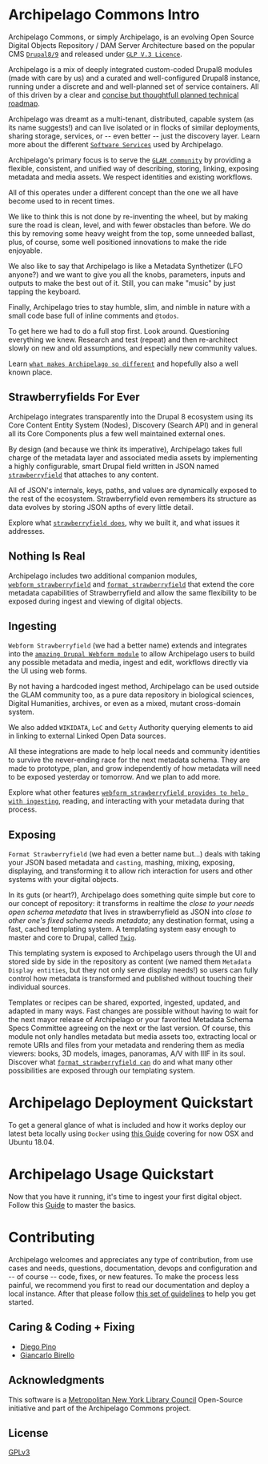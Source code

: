 # Archipelago Commons Intro

Archipelago Commons, or simply Archipelago, is an evolving Open Source Digital Objects Repository / DAM Server Architecture based
on the popular CMS [`Drupal8/9`](https://www.drupal.org) and released under [`GLP V.3 Licence`](https://www.gnu.org/licenses/gpl-3.0.txt). 

Archipelago is a mix of deeply integrated custom-coded Drupal8 modules (made with care by us) and a curated and well-configured Drupal8 instance, running under a discrete and and well-planned set of service containers. 
All of this driven by a clear and [concise but thoughtfull planned technical roadmap](https://github.com/esmero/archipelago-deployment/issues/5). 

Archipelago was dreamt as a multi-tenant, distributed, capable system (as its name suggests!) and can live isolated or in flocks of similar deployments, sharing storage, services, or -- even better -- just the discovery layer. Learn more about the different [`Software Services`](devops.md) used by Archipelago.

Archipelago's primary focus is to serve the [`GLAM community`](https://en.wikipedia.org/wiki/GLAM_(industry_sector)) by providing a flexible, consistent, and unified way of describing, storing, linking, exposing metadata and media assets. We respect identities and existing workflows.

All of this operates under a  different concept than the one we all have become used to in recent times. 

We like to think this is not done by re-inventing the wheel, but by making sure the road is clean, level, and with fewer obstacles
than before. We do this by removing some heavy weight from the top, some unneeded ballast, plus, of course, some well positioned innovations to make the ride enjoyable. 

We also like to say that Archipelago is like a Metadata Synthetizer (LFO anyone?) and we want to give you all the knobs, parameters, inputs and outputs to make the best out of it. Still, you can make "music" by just tapping the keyboard. 

Finally, Archipelago tries to stay humble, slim, and nimble in nature with a small code base full of inline comments and `@todos`. 

To get here we had to do a full stop first. Look around. Questioning everything we knew. Research and test (repeat) and then re-architect slowly on new and old assumptions, and especially new community values. 

Learn [`what makes Archipelago so different`](docs/ourtake.md) and hopefully also a well known place.


## Strawberryfields For Ever

Archipelago integrates transparently into the Drupal 8 ecosystem using its Core Content Entity System (Nodes), Discovery (Search API) and in general all its Core Components plus a few well maintained external ones. 

By design (and because we think its imperative), Archipelago takes full charge of the metadata layer and associated media assets by implementing a highly configurable, smart Drupal field written in JSON named [`strawberryfield`](https://github.com/esmero/strawberryfield/tree/8.x-1.0-beta1) that attaches to any content. 

All of JSON's internals, keys, paths, and values are dynamically exposed to the rest of the ecosystem. Strawberryfield even remembers its structure as data evolves by storing JSON apths of every little detail. 

Explore what [`strawberryfield does`](docs/strawberryfield.md), why we built it, and what issues it addresses.

## Nothing Is Real

Archipelago includes two additional companion modules, [`webform_strawberryfield`](https://github.com/esmero/webform_strawberryfield/tree/8.x-1.0-beta1) and [`format_strawberryfield`](https://github.com/esmero/webform_strawberryfield/tree/8.x-1.0-beta1) that
extend the core metadata capabilities of Strawberryfield and allow the same flexibility to be exposed during ingest and viewing of digital objects.

## Ingesting

`Webform Strawberryfield` (we had a better name) extends and integrates into the [`amazing Drupal Webform module`](https://www.drupal.org/project/webform) to allow Archipelago users to build any possible metadata and media, ingest and edit, workflows directly via the UI using web forms. 

By not having a hardcoded ingest method, Archipelago can be used outside the GLAM community too, as a pure data repository in biological sciences, Digital Humanities, archives, or even as a mixed, mutant cross-domain system. 

We also added `WIKIDATA`, `LoC` and `Getty` Authority querying elements to aid in linking to external Linked Open Data sources. 

All these integrations are made to help local needs and community identities to survive the never-ending race for the next metadata schema. They are made to prototype, plan, and grow independently of how metadata will need to be exposed yesterday or tomorrow. And we plan to add more. 

Explore what other features [`webform_strawberryfield provides to help with ingesting`](docs/webform.md), reading, and interacting with your metadata during that process.

## Exposing
`Format Strawberryfield` (we had even a better name but...) deals with taking your JSON based metadata and `casting`, mashing, mixing, exposing, displaying, and transforming it to allow rich interaction for users and other systems with your digital objects. 

In its guts (or heart?), Archipelago does something quite simple but core to our concept of repository: it transforms in realtime the _close to your needs open schema metadata_ that lives in strawberryfield as JSON into _close to other one's fixed schema needs metadata_; any destination format, using a fast, cached templating system. A templating system easy enough to master and core to Drupal, called [`Twig`](https://twig.symfony.com/doc/2.x/). 

This templating system is exposed to Archipelago users through the UI and stored side by side in the repository as content 
(we named them `Metadata Display entities`, but they not only serve display needs!) so users can fully control how metadata is transformed and published without touching their individual sources.

Templates or recipes can be shared, exported, ingested, updated, and adapted in many ways. Fast changes are possible without having to wait for the next mayor release of Archipelago or your favorited Metadata Schema Specs Committee agreeing on the next or the last version. Of course, this module not only handles metadata but media assets too, extracting local or remote URIs and files from your metadata and rendering them as media viewers: books, 3D models, images, panoramas, A/V with IIIF in its soul. Discover what [`format_strawberryfield can`](format.md) do and what many other possibilities are exposed through our templating system.

# Archipelago Deployment Quickstart

To get a general glance of what is included and how it works deploy our latest beta locally using `Docker` using [this Guide](https://github.com/esmero/archipelago-deployment/blob/8.x-1.0-beta1/README.md) covering for now OSX and Ubuntu 18.04.

# Archipelago Usage Quickstart

Now that you have it running, it's time to ingest your first digital object. Follow this [Guide](docs/firstobject.md) to master the basics.

# Contributing

Archipelago welcomes and appreciates any type of contribution, from use cases and needs, questions, documentation, devops and configuration and -- of course -- code, fixes, or new features. To make the process less painful, we recommend you first to read our documentation and deploy a local instance. After that please follow [this set of guidelines](docs/giveortake.md) to help you get started.

## Caring & Coding + Fixing

* [Diego Pino](https://github.com/DiegoPino)
* [Giancarlo Birello](https://github.com/giancarlobi)

## Acknowledgments

This software is a [Metropolitan New York Library Council](metro.org) Open-Source initiative and part of the Archipelago Commons project.

## License

[GPLv3](http://www.gnu.org/licenses/gpl-3.0.txt)
